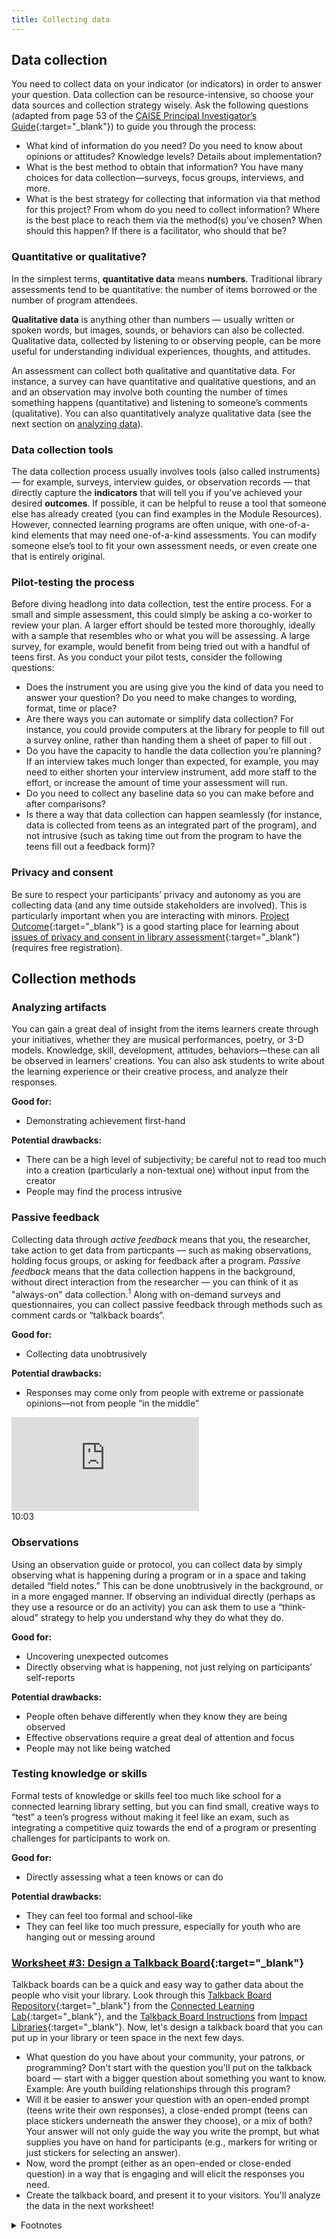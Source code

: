```yaml
---
title: Collecting data
---
```


## Data collection
You need to collect data on your indicator (or indicators) in order to answer your question. Data collection can be resource-intensive, so choose your data sources and collection strategy wisely. Ask the following questions (adapted from page 53 of the [CAISE Principal Investigator’s Guide](http://www.informalscience.org/evaluation/pi-guide){:target="_blank"}) to guide you through the process:

- What kind of information do you need? Do you need to know about opinions or attitudes? Knowledge levels? Details about implementation?
- What is the best method to obtain that information? You have many choices for data collection—surveys, focus groups, interviews, and more.
- What is the best strategy for collecting that information via that method for this project? From whom do you need to collect information? Where is the best place to reach them via the method(s) you’ve chosen? When should this happen? If there is a facilitator, who should that be?

### Quantitative or qualitative?

In the simplest terms, **quantitative data** means **numbers**. Traditional library assessments tend to be quantitative: the number of items borrowed or the number of program attendees. 

**Qualitative data** is anything other than numbers — usually written or spoken words, but images, sounds, or behaviors can also be collected. Qualitative data, collected by listening to or observing people, can be more useful for understanding individual experiences, thoughts, and attitudes. 

An assessment can collect both qualitative and quantitative data. For instance, a survey can have quantitative and qualitative questions, and an and an observation may involve both counting the number of times something happens (quantitative) and listening to someone’s comments (qualitative). You can also quantitatively analyze qualitative data (see the next section on [analyzing data](analyzing-data)).

### Data collection tools
The data collection process usually involves tools (also called instruments) — for example, surveys, interview guides, or observation records — that directly capture the **indicators** that will tell you if you've achieved your desired **outcomes**. If possible, it can be helpful to reuse a tool that someone else has already created (you can find examples in the Module Resources). However, connected learning programs are often unique, with one-of-a-kind elements that may need one-of-a-kind assessments. You can modify someone else’s tool to fit your own assessment needs, or even create one that is entirely original.

### Pilot-testing the process
Before diving headlong into data collection, test the entire process. For a small and simple assessment, this could simply be asking a co-worker to review your plan. A larger effort should be tested more thoroughly, ideally with a sample that resembles who or what you will be assessing. A large survey, for example, would benefit from being tried out with a handful of teens first. As you conduct your pilot tests, consider the following questions:

- Does the instrument you are using give you the kind of data you need to answer your question? Do you need to make changes to wording, format, time or place?
- Are there ways you can automate or simplify data collection? For instance, you could provide computers at the library for people to fill out a survey online, rather than handing them a sheet of paper to fill out .
- Do you have the capacity to handle the data collection you’re planning? If an interview takes much longer than expected, for example, you may need to either shorten your interview instrument, add more staff to the effort, or increase the amount of time your assessment will run.
- Do you need to collect any baseline data so you can make before and after comparisons?
- Is there a way that data collection can happen seamlessly (for instance, data is collected from teens  as an integrated part of the program), and not intrusive (such as taking time out from the program to have the teens fill out a feedback form)?

### Privacy and consent

Be sure to respect your participants’ privacy and autonomy as you are collecting data (and any time outside stakeholders are involved). This is particularly important when you are interacting with minors. [Project Outcome](https://projectoutcome.org/){:target="_blank"} is a good starting place for learning about [issues of privacy and consent in library assessment](https://projectoutcome.org/surveys-resources/informed-consent-guidelines){:target="_blank"} (requires free registration).

## Collection methods

<div class="colorhighlight color1" markdown="1">

### Analyzing artifacts

You can gain a great deal of insight from the items learners create through your initiatives, whether they are musical performances, poetry, or 3-D models. Knowledge, skill, development, attitudes, behaviors—these can all be observed in learners’ creations. You can also ask students to write about the learning experience or their creative process, and analyze their responses. 

**Good for:**
- Demonstrating achievement first-hand

**Potential drawbacks:**
- There can be a high level of subjectivity; be careful not to read too much into a creation (particularly a non-textual one) without input from the creator
- People may find the process intrusive

</div>

<div class="colorhighlight color2" markdown="1">

### Passive feedback

Collecting data through _active feedback_ means that you, the researcher, take action to get data from particpants — such as making observations, holding focus groups, or asking for feedback after a program. _Passive feedback_ means that the data collection happens in the background, without direct interaction from the researcher — you can think of it as "always-on" data collection.<sup>1</sup> Along with on-demand surveys and questionnaires, you can collect passive feedback through methods such as comment cards or “talkback boards”. 

**Good for:**
- Collecting data unobtrusively

**Potential drawbacks:**
- Responses may come only from people with extreme or passionate opinions—not from people “in the middle”

<div class="callout videos" markdown="1">
<iframe src="https://www.youtube.com/embed/tSDP7LbGHAY" frameborder="0" allow="autoplay; encrypted-media" allowfullscreen></iframe>
<div class="videotime">10:03</div></div>

</div>

<div class="colorhighlight color3" markdown="1">

### Observations

Using an observation guide or protocol, you can collect data by simply observing what is happening during a program or in a space and taking detailed “field notes.” This can be done unobtrusively in the background, or in a more engaged manner. If observing an individual directly (perhaps as they use a resource or do an activity) you can ask them to use a “think-aloud” strategy to help you understand why they do what they do. 

**Good for:**
- Uncovering unexpected outcomes
- Directly observing what is happening, not just relying on participants’ self-reports

**Potential drawbacks:**
- People often behave differently when they know they are being observed
- Effective observations require a great deal of attention and focus
- People may not like being watched

</div>

<div class="colorhighlight color1" markdown="1">

### Testing knowledge or skills

Formal tests of knowledge or skills feel too much like school for a connected learning library setting, but you can find small, creative ways to “test” a teen’s progress without making it feel like an exam, such as integrating a competitive quiz towards the end of a program or presenting challenges for participants to work on. 

**Good for:**
- Directly assessing what a teen knows or can do

**Potential drawbacks:**
- They can feel too formal and school-like
- They can feel like too much pressure, especially for youth who are hanging out or messing around

</div>


<div class="callout activity" markdown="1">
    
### [Worksheet #3: Design a Talkback Board](https://docs.google.com/document/d/1YO8aWs59kALm48t1D30BvbMkGH0xOCn7xXLlUHAC4EY/edit#heading=h.fsih396c3zvm){:target="_blank"}

Talkback boards can be a quick and easy way to gather data about the people who visit your library. Look through this [Talkback Board Repository](http://connectedlearning.uci.edu/wp-content/uploads/2022/01/Talkback-Board-Repository.pdf){:target="_blank"}
 from the [Connected Learning Lab](https://connectedlearning.uci.edu/research-tools/tools/talkback-board-repository/){:target="_blank"}, and the [Talkback Board Instructions](https://view.genial.ly/606ca2c3885bd90d805e74dc) from [Impact Libraries](https://impact.ischool.umd.edu){:target="_blank"}. Now, let's design a talkback board that you can put up in your library or teen space in the next few days. 

* What question do you have about your community, your patrons, or programming? Don't start with the question you'll put on the talkback board — start with a bigger question about something you want to know. Example: Are youth building relationships through this program?
* Will it be easier to answer your question with an open-ended prompt (teens write their own responses), a close-ended prompt (teens can place stickers underneath the answer they choose), or a mix of both? Your answer will not only guide the way you write the prompt, but what supplies you have on hand for participants (e.g., markers for writing or just stickers for selecting an answer). 
* Now, word the prompt (either as an open-ended or close-ended question) in a way that is engaging and will elicit the responses you need. 
* Create the talkback board, and present it to your visitors. You'll analyze the data in the next worksheet!

</div>

<details>
    <summary>Footnotes</summary>
    1. Pendo, 2021. <a href="https://www.pendo.io/pendo-blog/the-difference-between-active-and-passive-customer-feedback-and-why-you-need-both/">The Difference Between Active and Passive Customer Feedback and Why You Need Both</a>.

</details>
